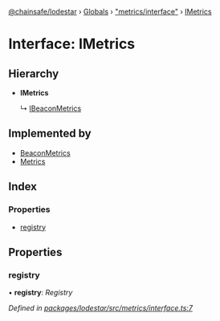 [@chainsafe/lodestar](../README.md) › [Globals](../globals.md) › ["metrics/interface"](../modules/_metrics_interface_.md) › [IMetrics](_metrics_interface_.imetrics.md)

# Interface: IMetrics

## Hierarchy

* **IMetrics**

  ↳ [IBeaconMetrics](_metrics_interface_.ibeaconmetrics.md)

## Implemented by

* [BeaconMetrics](../classes/_metrics_beacon_.beaconmetrics.md)
* [Metrics](../classes/_metrics_metrics_.metrics.md)

## Index

### Properties

* [registry](_metrics_interface_.imetrics.md#registry)

## Properties

###  registry

• **registry**: *Registry*

*Defined in [packages/lodestar/src/metrics/interface.ts:7](https://github.com/ChainSafe/lodestar/blob/e142df2b7/packages/lodestar/src/metrics/interface.ts#L7)*

